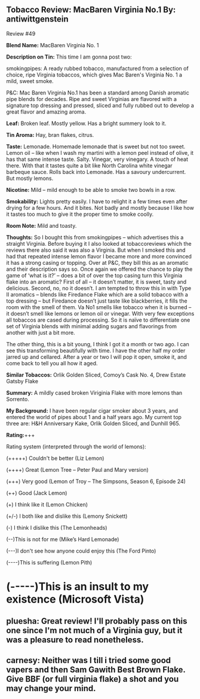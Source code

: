 Tobacco Review: MacBaren Virginia No.1
By: antiwittgenstein
---
Review #49

**Blend Name:** MacBaren Virginia No. 1

**Description on Tin:**  This time I am gonna post two:

smokingpipes:
A ready rubbed tobacco, manufactured from a selection of choice, ripe Virginia tobaccos, which gives Mac Baren's Virginia No. 1 a mild, sweet smoke.

P&C:
Mac Baren Virginia No.1 has been a standard among Danish aromatic pipe blends for decades. Ripe and sweet Virginias are flavored with a signature top dressing and pressed, sliced and fully rubbed out to develop a great flavor and amazing aroma.

**Leaf:** Broken leaf. Mostly yellow. Has a bright summery look to it.
 
**Tin Aroma:** Hay, bran flakes, citrus.
 
**Taste:** Lemonade. Homemade lemonade that is sweet but not too sweet. Lemon oil – like when I wash my martini with a lemon peel instead of olive, it has that same intense taste. Salty. Vinegar, very vinegary. A touch of heat there. With that it tastes quite a bit like North Carolina white vinegar barbeque sauce. Rolls back into Lemonade. Has a savoury undercurrent. But mostly lemons.

**Nicotine:** Mild – mild enough to be able to smoke two bowls in a row.

**Smokability:** Lights pretty easily. I have to relight it a few times even after drying for a few hours. And it bites. Not badly and mostly because I like how it tastes too much to give it the proper time to smoke coolly.
 
**Room Note:** Mild and toasty.

**Thoughts:** So I bought this from smokingpipes – which advertises this a straight Virginia. Before buying it I also looked at tobaccoreviews which the reviews there also said it was also a Virginia. But when I smoked this and had that repeated intense lemon flavor I became more and more convinced it has a strong casing or topping. Over at P&C, they bill this as an aromatic and their description says so. Once again we offered the chance to play the game of ‘what is it?’ – does a bit of over the top casing turn this Virginia flake into an aromatic? First of all – it doesn’t matter, it is sweet, tasty and delicious. Second, no, no it doesn’t. I am tempted to throw this in with Type II aromatics – blends like Firedance Flake which are a solid tobacco with a top dressing – but Firedance doesn’t just taste like blackberries, it fills the room with the smell of them. Va No1 smells like tobacco when it is burned – it doesn’t smell like lemons or lemon oil or vinegar. With very few exceptions all tobaccos are cased during processing. So it is naïve to differentiate one set of Virginia blends with minimal adding sugars and flavorings from another with just a bit more.

The other thing, this is a bit young, I think I got it a month or two ago. I can see this transforming beautifully with time. I have the other half my order jarred up and cellared. After a year or two I will pop it open, smoke it, and come back to tell you all how it aged.

**Similar Tobaccos:** Orlik Golden Sliced, Comoy’s Cask No. 4, Drew Estate Gatsby Flake

**Summary:** A mildly cased broken Viriginia Flake with more lemons than Sorrento.

**My Background:** I have been regular cigar smoker about 3 years, and entered the world of pipes about 1 and a half years ago. My current top three are: H&H Anniversary Kake, Orlik Golden Sliced, and Dunhill 965.

**Rating:**+++

Rating system (interpreted through the world of lemons):

(+++++) Couldn't be better (Liz Lemon)

(++++) Great (Lemon Tree – Peter Paul and Mary version)

(+++) Very good (Lemon of Troy – The Simpsons, Season 6, Episode 24)

(++) Good (Jack Lemon)

(+) I think like it (Lemon Chicken)

(+/-) I both like and dislike this (Lemony Snickett)

(-) I think I dislike this (The Lemonheads)

(--)This is not for me (Mike’s Hard Lemonade)

(---)I don't see how anyone could enjoy this (The Ford Pinto)

(----)This is suffering (Lemon Pith)

(-----)This is an insult to my existence (Microsoft Vista)
====================================
pluesha: Great review! I'll probably pass on this one since I'm not much of a Virginia guy, but it was a pleasure to read nonetheless.
--
carnesy: Neither was I till i tried some good vapers and then Sam Gawith Best Brown Flake. Give BBF (or full virginia flake) a shot and you may change your mind.
--
